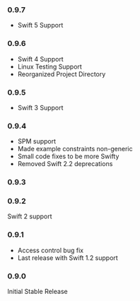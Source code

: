 ### 0.9.7
- Swift 5 Support

### 0.9.6
- Swift 4 Support
- Linux Testing Support
- Reorganized Project Directory

### 0.9.5
- Swift 3 Support

### 0.9.4
- SPM support
- Made example constraints non-generic
- Small code fixes to be more Swifty
- Removed Swift 2.2 deprecations

### 0.9.3

### 0.9.2
Swift 2 support

### 0.9.1
- Access control bug fix
- Last release with Swift 1.2 support

### 0.9.0
Initial Stable Release
